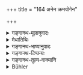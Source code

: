+++
title = "164 अनेन क्रमयोगेन"

+++

<details><summary>गङ्गानथ-मूलानुवादः</summary>

Sanctified in self, the twice-born man, while dwelling with his Teacher, should, by the adoption of this course, generally accumulate sanctity for the learning of the Veda.—(164)
</details>

<details><summary>मेधातिथिः</summary>

**संस्कृतात्मा** उपनीतो द्विजो **ऽनेन क्रमयोगेन** **तपः संचिनुयात्** । "अध्येष्यमाण" (म्ध् २.७०) इत्य् अत आरभ्य यद् ब्रह्मचारिणः कर्तव्यम् उक्तम्, तस्य "अनेन" (म्ध् २.१६४) इति प्रत्यवमर्शः । **अनेन** विधिसंघातेन **क्रमयोगेन** क्रमेणानुष्ठीयमानेन **तप** आत्मसंस्कारं निष्कल्मषत्वलक्षणम् । यथा तपसा चान्द्रायणादिना निष्कल्मषत्वं भवत्य् एवम् अनेनापि वेदग्रहणार्थेन यमनियमसमूहेन । अतः **संचिनुयात्** शनैर् अत्वरयार्जयेच् च वर्धयेच् च । **क्रमः** परिपाटी इदं कृत्वेदं कर्तव्यं, "ॐकारपूर्विकाः" इत्यादिः । तेन योगः संबन्धो यस्यानुष्ठानस्येति यावत् । **ब्रह्मणः आधिगमिकम्** अधिगमार्थम् । अध्ययनबोधाव् अधिगमः ॥ २.१६४ ॥
</details>

<details><summary>गङ्गानथ-भाष्यानुवादः</summary>

‘*Sanctified in self*’—*i.e*., duly initiated,—‘*the twice-born man should, by the adoption of this course, accumulate sanctity*.’ ‘*This*’ refers to all those duties that have been laid down for the Religious Student, from verse 70 onwards. The meaning is that *anena kramayogena*—by the orderly carrying out of the host of injunctions, one should accumulate ‘*sanctity*’—self-purification, consisting in freedom from sin; just as freedom from sin is attained by means of the
*Cāndrāyaṇa* and other austerities, so also is it attained by means of
the course of restraints and observances prescribed in connection with the study of the Veda. For this reason one should accumulate it, ‘*gradually*,’—without haste, be should acquire it and go on enhancing it.

‘*Course*’ is ‘process’;—‘this should be done after having done that, and so forth’; *e.g*., ‘Preceded by the uttering of the syllable *om*, etc.’ (as laid down in verse 81); and the ‘*adoption*’ of this is taking up of the performance.

‘*For the learning of the Veda*,’—for the purpose of learning it;
*learning* stands for the *getting up of the text* and *understanding of
the meaning*.—(164)
</details>

<details><summary>गङ्गानथ-टिप्पन्यः</summary>

Curiously enough Buhler’s translation omits the phrase ‘*gurau vasan*’, rightly rendered by Burnell as ‘while dwelling with his guru.’

‘*Vedādhigamikam tapaḥ*.’—“Sanctity for the learning of the Veda” (Medhātithi);—‘austerity consisting of Vedic study’ (Nārāyaṇa and Nandana).
</details>

<details><summary>गङ्गानथ-तुल्य-वाक्यानि</summary>

*Āpastamba-Dharmasūtra*, 1.2-12.—‘For the initiated, there is residence
in the Teacher’s house, as a Religious Student.’

*Vaśiṣṭha*, 7.3.—‘The Religious Student should serve the Teacher.’

*Viṣṇu*, 27.1.—‘Residence in the Teacher’s House is for Religious
Students.’
</details>

<details><summary>Bühler</summary>

164	A twice-born man who has been sanctified by the (employment of) the means, (described above) in due order, shall gradually and cumulatively perform the various austerities prescribed for (those who) study the Veda.
</details>
